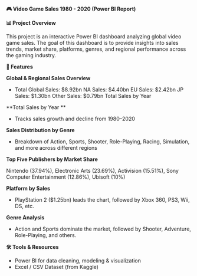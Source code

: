 **🎮 Video Game Sales 1980 - 2020 (Power BI Report)**

**📊 Project Overview**

This project is an interactive Power BI dashboard analyzing global video game sales. The goal of this dashboard is to provide insights into sales trends, market share, platforms, genres, and regional performance across the gaming industry.

**🚀 Features**

**Global & Regional Sales Overview**

- Total Global Sales: $8.92bn
NA Sales: $4.40bn
EU Sales: $2.42bn
JP Sales: $1.30bn
Other Sales: $0.79bn
Total Sales by Year


**Total Sales by Year **

- Tracks sales growth and decline from 1980–2020

**Sales Distribution by Genre**

- Breakdown of Action, Sports, Shooter, Role-Playing, Racing, Simulation, and more across different regions

**Top Five Publishers by Market Share**

Nintendo (37.94%), Electronic Arts (23.69%), Activision (15.51%), Sony Computer Entertainment (12.86%), Ubisoft (10%)

**Platform by Sales**

- PlayStation 2 ($1.25bn) leads the chart, followed by Xbox 360, PS3, Wii, DS, etc.

**Genre Analysis**

- Action and Sports dominate the market, followed by Shooter, Adventure, Role-Playing, and others.

**🛠️ Tools & Resources**

- Power BI for data cleaning, modeling & visualization
- Excel / CSV Dataset (from Kaggle)
